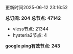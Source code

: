 更新时间2025-06-12 23:16:52

**总订阅: 204**
**总节点: 47142**
- vless节点: 21344
- hysteria2节点: 4

**google ping有效节点: 243**
